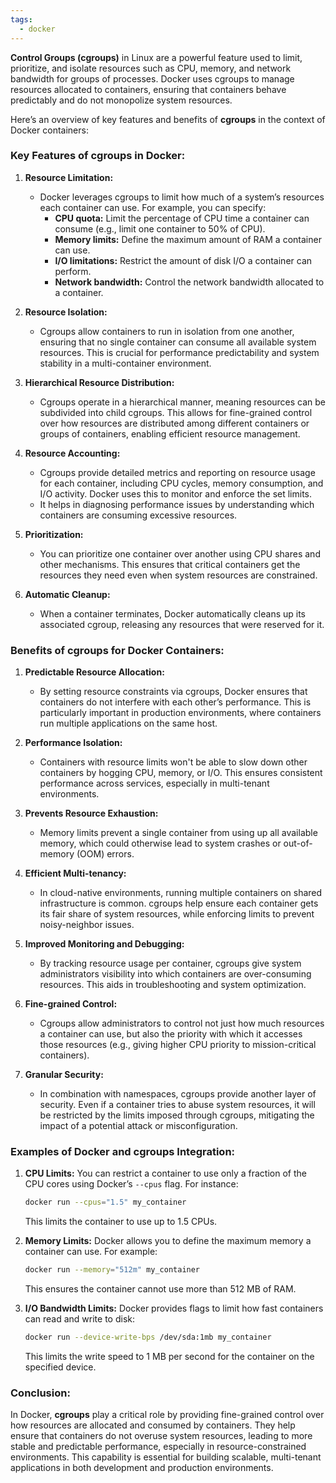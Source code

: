 ```yaml
---
tags:
  - docker
---
```

**Control Groups (cgroups)** in Linux are a powerful feature used to limit, prioritize, and isolate resources such as CPU, memory, and network bandwidth for groups of processes. Docker uses cgroups to manage resources allocated to containers, ensuring that containers behave predictably and do not monopolize system resources.

Here’s an overview of key features and benefits of **cgroups** in the context of Docker containers:

### Key Features of cgroups in Docker:
1. **Resource Limitation:**
   - Docker leverages cgroups to limit how much of a system’s resources each container can use. For example, you can specify:
     - **CPU quota:** Limit the percentage of CPU time a container can consume (e.g., limit one container to 50% of CPU).
     - **Memory limits:** Define the maximum amount of RAM a container can use.
     - **I/O limitations:** Restrict the amount of disk I/O a container can perform.
     - **Network bandwidth:** Control the network bandwidth allocated to a container.

2. **Resource Isolation:**
   - Cgroups allow containers to run in isolation from one another, ensuring that no single container can consume all available system resources. This is crucial for performance predictability and system stability in a multi-container environment.

3. **Hierarchical Resource Distribution:**
   - Cgroups operate in a hierarchical manner, meaning resources can be subdivided into child cgroups. This allows for fine-grained control over how resources are distributed among different containers or groups of containers, enabling efficient resource management.

4. **Resource Accounting:**
   - Cgroups provide detailed metrics and reporting on resource usage for each container, including CPU cycles, memory consumption, and I/O activity. Docker uses this to monitor and enforce the set limits.
   - It helps in diagnosing performance issues by understanding which containers are consuming excessive resources.

5. **Prioritization:**
   - You can prioritize one container over another using CPU shares and other mechanisms. This ensures that critical containers get the resources they need even when system resources are constrained.

6. **Automatic Cleanup:**
   - When a container terminates, Docker automatically cleans up its associated cgroup, releasing any resources that were reserved for it.

### Benefits of cgroups for Docker Containers:

1. **Predictable Resource Allocation:**
   - By setting resource constraints via cgroups, Docker ensures that containers do not interfere with each other’s performance. This is particularly important in production environments, where containers run multiple applications on the same host.

2. **Performance Isolation:**
   - Containers with resource limits won't be able to slow down other containers by hogging CPU, memory, or I/O. This ensures consistent performance across services, especially in multi-tenant environments.

3. **Prevents Resource Exhaustion:**
   - Memory limits prevent a single container from using up all available memory, which could otherwise lead to system crashes or out-of-memory (OOM) errors.

4. **Efficient Multi-tenancy:**
   - In cloud-native environments, running multiple containers on shared infrastructure is common. cgroups help ensure each container gets its fair share of system resources, while enforcing limits to prevent noisy-neighbor issues.

5. **Improved Monitoring and Debugging:**
   - By tracking resource usage per container, cgroups give system administrators visibility into which containers are over-consuming resources. This aids in troubleshooting and system optimization.

6. **Fine-grained Control:**
   - Cgroups allow administrators to control not just how much resources a container can use, but also the priority with which it accesses those resources (e.g., giving higher CPU priority to mission-critical containers).

7. **Granular Security:**
   - In combination with namespaces, cgroups provide another layer of security. Even if a container tries to abuse system resources, it will be restricted by the limits imposed through cgroups, mitigating the impact of a potential attack or misconfiguration.

### Examples of Docker and cgroups Integration:

1. **CPU Limits:**
   You can restrict a container to use only a fraction of the CPU cores using Docker’s `--cpus` flag. For instance:
   
   ```bash
   docker run --cpus="1.5" my_container
   ```
   
   This limits the container to use up to 1.5 CPUs.

2. **Memory Limits:**
   Docker allows you to define the maximum memory a container can use. For example:
   
   ```bash
   docker run --memory="512m" my_container
   ```
   
   This ensures the container cannot use more than 512 MB of RAM.

3. **I/O Bandwidth Limits:**
   Docker provides flags to limit how fast containers can read and write to disk:
   
   ```bash
   docker run --device-write-bps /dev/sda:1mb my_container
   ```
   
   This limits the write speed to 1 MB per second for the container on the specified device.

### Conclusion:

In Docker, **cgroups** play a critical role by providing fine-grained control over how resources are allocated and consumed by containers. They help ensure that containers do not overuse system resources, leading to more stable and predictable performance, especially in resource-constrained environments. This capability is essential for building scalable, multi-tenant applications in both development and production environments.

